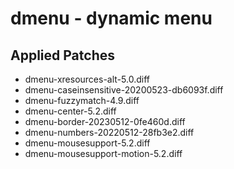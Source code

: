 # dmenu - dynamic menu

## Applied Patches

- dmenu-xresources-alt-5.0.diff
- dmenu-caseinsensitive-20200523-db6093f.diff
- dmenu-fuzzymatch-4.9.diff
- dmenu-center-5.2.diff
- dmenu-border-20230512-0fe460d.diff
- dmenu-numbers-20220512-28fb3e2.diff
- dmenu-mousesupport-5.2.diff
- dmenu-mousesupport-motion-5.2.diff
